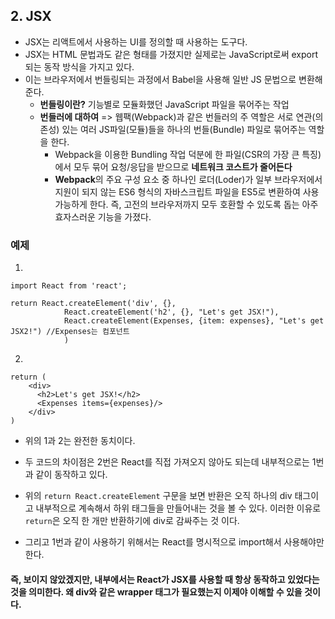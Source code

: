 ## 2. JSX

- JSX는 리액트에서 사용하는 UI를 정의할 때 사용하는 도구다.
- JSX는 HTML 문법과도 같은 형태를 가졌지만 실제로는 JavaScript로써 export되는 동작 방식을 가지고 있다.
- 이는 브라우저에서 번들링되는 과정에서 Babel을 사용해 일반 JS 문법으로 변환해준다. 
  - **번들링이란?** 기능별로 모듈화했던 JavaScript 파일을 묶어주는 작업
  - **번들러에 대하여** => 웹팩(Webpack)과 같은 번들러의 주 역할은 서로 연관(의존성) 있는 여러 JS파일(모듈)들을 하나의 번들(Bundle) 파일로 묶어주는 역할을 한다.
    - Webpack을 이용한 Bundling 작업 덕분에 한 파일(CSR의 가장 큰 특징)에서 모두 묶어 요청/응답을 받으므로 **네트워크 코스트가 줄어든다**
    -  **Webpack**의 주요 구성 요소 중 하나인 로더(Loder)가 일부 브라우저에서 지원이 되지 않는 ES6 형식의 자바스크립트 파일을 ES5로 변환하여 사용가능하게 한다. 즉, 고전의 브라우저까지 모두 호환할 수 있도록 돕는 아주 효자스러운 기능을 가졌다.


### 예제

1.

```react
import React from 'react';

return React.createElement('div', {}, 
			React.createElement('h2', {}, "Let's get JSX!"),
            React.createElement(Expenses, {item: expenses}, "Let's get JSX2!") //Expenses는 컴포넌트
            )
```

2.

```react
return (
	<div>
      <h2>Let's get JSX!</h2>
      <Expenses items={expenses}/>
    </div>
)
```

- 위의 1과 2는 완전한 동치이다.

- 두 코드의 차이점은 2번은 React를 직접 가져오지 않아도 되는데 내부적으로는 1번과 같이 동작하고 있다.
- 위의 `return React.createElement` 구문을 보면 반환은 오직 하나의 div 태그이고 내부적으로 계속해서 하위 태그들을 만들어내는 것을 볼 수 있다. 이러한 이유로 `return`은 오직 한 개만 반환하기에 div로 감싸주는 것 이다.
- 그리고 1번과 같이 사용하기 위해서는 React를 명시적으로 import해서 사용해야만한다.



#### 즉, 보이지 않았겠지만, 내부에서는 React가 JSX를 사용할 때 항상 동작하고 있었다는 것을 의미한다. 왜 div와 같은 wrapper 태그가 필요했는지 이제야 이해할 수 있을 것이다.
